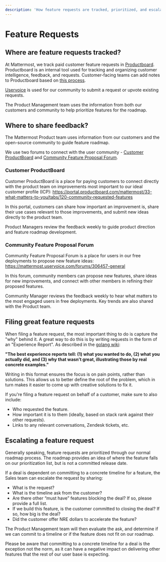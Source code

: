 ```yaml
---
description: 'How feature requests are tracked, prioritized, and escalated.'
---
```


# Feature Requests

## Where are feature requests tracked?

At Mattermost, we track paid customer feature requests in [Productboard](https://portal.productboard.com/mattermost/33-what-matters-to-you). Productboard is an internal tool used for tracking and organizing customer intelligence, feedback, and requests. Customer-facing teams can add notes to Productboard based on [this process](https://handbook.mattermost.com/operations/research-and-development/product/how-to-guides-for-product/how-to-use-productboard#productboard-insights-also-called-notes).

[Uservoice](https://mattermost.uservoice.com/forums/306457-general) is used for our community to submit a request or upvote existing requests.

The Product Management team uses the information from both our customers and community to help prioritize features for the roadmap.

## Where to share feedback?

The Mattermost Product team uses information from our customers and the open-source community to guide feature roadmap.

We use two forums to connect with the user community - [Customer ProductBoard](https://portal.productboard.com/mattermost/33-what-matters-to-you/) and [Community Feature Proposal Forum](https://mattermost.uservoice.com/forums/306457-general). 

### Customer ProductBoard

Customer ProductBoard is a place for paying customers to connect directly with the product team on improvements most important to our ideal customer profile (ICP):
https://portal.productboard.com/mattermost/33-what-matters-to-you/tabs/120-community-requested-features

In this portal, customers can share how important an improvement is, share their use cases relevant to those improvements, and submit new ideas directly to the product team.

Product Managers review the feedback weekly to guide product direction and feature roadmap development.

### Community Feature Proposal Forum

Community Feature Proposal Forum is a place for users in our free deployments to propose new feature ideas:
https://mattermost.uservoice.com/forums/306457-general

In this forum, community members can propose new features, share ideas for new improvements, and connect with other members in refining their proposed features.

Community Manager reviews the feedback weekly to hear what matters to the most engaged users in free deployments. Key trends are also shared with the Product team.

## Filing great feature requests

When filing a feature request, the most important thing to do is capture the "why" behind it. A great way to do this is by writing requests in the form of an "Experience Report". As described in the [golang wiki](https://github.com/golang/go/wiki/ExperienceReports):

**"The best experience reports tell: \(1\) what you wanted to do, \(2\) what you actually did, and \(3\) why that wasn’t great, illustrating those by real concrete examples."**

Writing in this format ensures the focus is on pain points, rather than solutions. This allows us to better define the root of the problem, which in turn makes it easier to come up with creative solutions to fix it.

If you're filing a feature request on behalf of a customer, make sure to also include:

* Who requested the feature.
* How important it is to them \(ideally, based on stack rank against their other requests\).
* Links to any relevant conversations, Zendesk tickets, etc.

## Escalating a feature request

Generally speaking, feature requests are prioritized through our normal roadmap process. The roadmap provides an idea of where the feature falls on our prioritization list, but is not a committed release date.

If a deal is dependent on committing to a concrete timeline for a feature, the Sales team can escalate the request by sharing:

* What is the request?
* What is the timeline ask from the customer?
* Are there other “must have” features blocking the deal? If so, please provide a full list.
* If we build this feature, is the customer committed to closing the deal? If so, how big is the deal?
* Did the customer offer NRE dollars to accelerate the feature?

The Product Management team will then evaluate the ask, and determine if we can commit to a timeline or if the feature does not fit on our roadmap.

Please be aware that committing to a concrete timeline for a deal is the exception not the norm, as it can have a negative impact on delivering other features that the rest of our user base is expecting.

